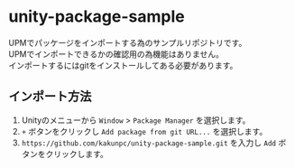 # unity-package-sample

UPMでパッケージをインポートする為のサンプルリポジトリです。  
UPMでインポートできるかの確認用の為機能はありません。  
インポートするにはgitをインストールしてある必要があります。  

## インポート方法

1. Unityのメニューから `Window` > `Package Manager` を選択します。
2. `+` ボタンをクリックし `Add package from git URL...` を選択します。
3. `https://github.com/kakunpc/unity-package-sample.git` を入力し `Add` ボタンをクリックします。
